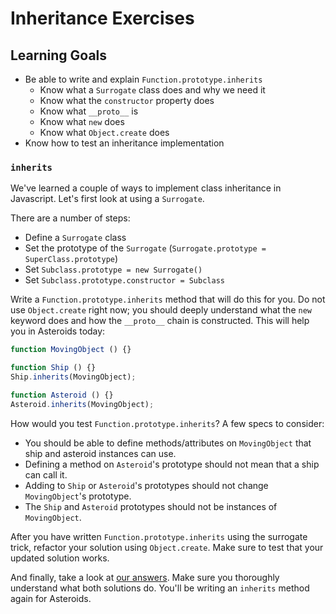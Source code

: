 # Inheritance Exercises

## Learning Goals

+ Be able to write and explain `Function.prototype.inherits`
  + Know what a `Surrogate` class does and why we need it
  + Know what the `constructor` property does
  + Know what `__proto__` is
  + Know what `new` does
  + Know what `Object.create` does
+ Know how to test an inheritance implementation

### `inherits`

We've learned a couple of ways to implement class inheritance in Javascript.
Let's first look at using a `Surrogate`.

There are a number of steps:

* Define a `Surrogate` class
* Set the prototype of the `Surrogate` (`Surrogate.prototype =
  SuperClass.prototype`)
* Set `Subclass.prototype = new Surrogate()`
* Set `Subclass.prototype.constructor = Subclass`

Write a `Function.prototype.inherits` method that will do this for you.
Do not use `Object.create` right now; you should deeply understand what
the `new` keyword does and how the `__proto__` chain is constructed. This
will help you in Asteroids today:

```javascript
function MovingObject () {}

function Ship () {}
Ship.inherits(MovingObject);

function Asteroid () {}
Asteroid.inherits(MovingObject);
```

How would you test `Function.prototype.inherits`? A few specs to consider:

* You should be able to define methods/attributes on `MovingObject`
   that ship and asteroid instances can use.
* Defining a method on `Asteroid`'s prototype should not mean that a
   ship can call it.
* Adding to `Ship` or `Asteroid`'s prototypes should not change
   `MovingObject`'s prototype.
* The `Ship` and `Asteroid` prototypes should not be instances of
   `MovingObject`.

After you have written `Function.prototype.inherits` using the surrogate trick,
refactor your solution using `Object.create`. Make sure to test that your
updated solution works.

And finally, take a look at [our answers][inherits-answer]. Make sure you thoroughly
understand what both solutions do. You'll be writing an `inherits` method again
for Asteroids.

[inherits-answer]: https://github.com/appacademy/curriculum/blob/master/javascript/projects/inherits_exercises/inherits_exercises/solution/inherits.js
